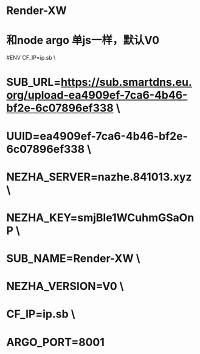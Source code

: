 # Render-XW

# 和node argo 单js一样，默认V0

#ENV CF_IP=ip.sb \
#        SUB_URL=https://sub.smartdns.eu.org/upload-ea4909ef-7ca6-4b46-bf2e-6c07896ef338 \
#       UUID=ea4909ef-7ca6-4b46-bf2e-6c07896ef338  \
#        NEZHA_SERVER=nazhe.841013.xyz \
#        NEZHA_KEY=smjBle1WCuhmGSaOnP \
#        SUB_NAME=Render-XW \
#        NEZHA_VERSION=V0 \
#        CF_IP=ip.sb \
#        ARGO_PORT=8001
